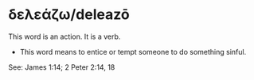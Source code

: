 # δελεάζω/deleazō
This word is an action. It is a verb. 

* This word means to entice or tempt someone to do something sinful. 

See: James 1:14; 2 Peter 2:14, 18
